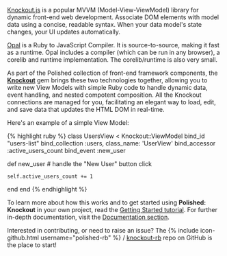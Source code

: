 [Knockout.js](http://knockoutjs.com) is a popular MVVM (Model-View-ViewModel) library for dynamic front-end web development. Associate DOM elements with model data using a concise, readable syntax. When your data model's state changes, your UI updates automatically.

[Opal](http://opalrb.org) is a Ruby to JavaScript Compiler. It is source-to-source, making it fast as a runtime. Opal includes a compiler (which can be run in any browser), a corelib and runtime implementation. The corelib/runtime is also very small.

As part of the Polished collection of front-end framework components, the **[Knockout](https://github.com/polished-rb/knockout-rb)** gem brings these two technologies together, allowing you to write new View Models with simple Ruby code to handle dynamic data, event handling, and nested compotent composition. All the Knockout connections are managed for you, facilitating an elegant way to load, edit, and save data that updates the HTML DOM in real-time.

Here's an example of a simple View Model:

{% highlight ruby %}
class UsersView < Knockout::ViewModel
  bind_id         "users-list"
  bind_collection :users, class_name: 'UserView'
  bind_accessor   :active_users_count
  bind_event      :new_user
  
  def new_user
    # handle the "New User" button click
    
    self.active_users_count += 1
  end
end
{% endhighlight %}

To learn more about how this works and to get started using **Polished: Knockout** in your own project, read the [Getting Started tutorial](/knockout-rb/getting-started/). For further in-depth documentation, visit the [Documentation section](/knockout-rb/docs/).

Interested in contributing, or need to raise an issue? The {% include icon-github.html username="polished-rb" %} /
[knockout-rb](https://github.com/polished-rb/knockout-rb) repo on GitHub is the place to start!